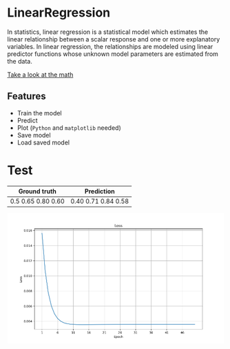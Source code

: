 # LinearRegression
In statistics, linear regression is a statistical model which estimates the linear
relationship between a scalar response and one or more explanatory variables. In
linear regression, the relationships are modeled using linear predictor functions
whose unknown model parameters are estimated from the data.

[Take a look at the math](Linear_regression.pdf)

## Features
* Train the model
* Predict
* Plot (`Python` and `matplotlib` needed)
* Save model
* Load saved model

# Test

Ground truth  | Prediction
------------- | -------------
0.5 0.65 0.80 0.60  | 0.40 0.71 0.84 0.58

![](img/loss.png)